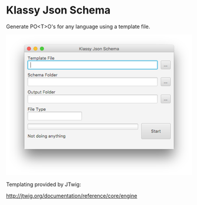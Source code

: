 # Klassy Json Schema

Generate PO&lt;T>O's for any language using a template file.

![Classy Json Schema](docs/main-window.png "Classy Json Schema")

Templating provided by JTwig:

http://jtwig.org/documentation/reference/core/engine